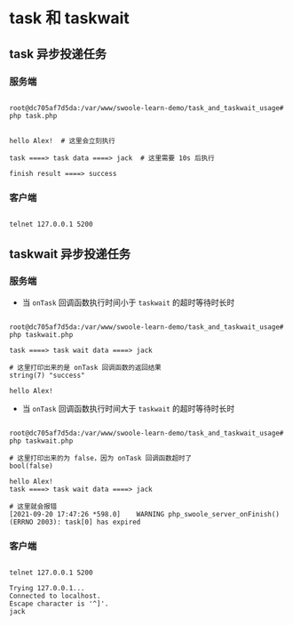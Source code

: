 # task 和 taskwait

## task 异步投递任务

### 服务端

```shell

root@dc705af7d5da:/var/www/swoole-learn-demo/task_and_taskwait_usage# php task.php


hello Alex!  # 这里会立刻执行

task ====> task data ====> jack  # 这里需要 10s 后执行

finish result ====> success

```

### 客户端

```shell

telnet 127.0.0.1 5200

```

## taskwait 异步投递任务

### 服务端

- 当 `onTask` 回调函数执行时间小于 `taskwait` 的超时等待时长时

```shell

root@dc705af7d5da:/var/www/swoole-learn-demo/task_and_taskwait_usage# php taskwait.php

task ====> task wait data ====> jack

# 这里打印出来的是 onTask 回调函数的返回结果
string(7) "success"

hello Alex!

```

- 当 `onTask` 回调函数执行时间大于 `taskwait` 的超时等待时长时

```shell

root@dc705af7d5da:/var/www/swoole-learn-demo/task_and_taskwait_usage# php taskwait.php

# 这里打印出来的为 false，因为 onTask 回调函数超时了
bool(false)

hello Alex!
task ====> task wait data ====> jack

# 这里就会报错
[2021-09-20 17:47:26 *598.0]	WARNING	php_swoole_server_onFinish() (ERRNO 2003): task[0] has expired

```


### 客户端

```shell

telnet 127.0.0.1 5200                 

Trying 127.0.0.1...
Connected to localhost.
Escape character is '^]'.
jack

```
